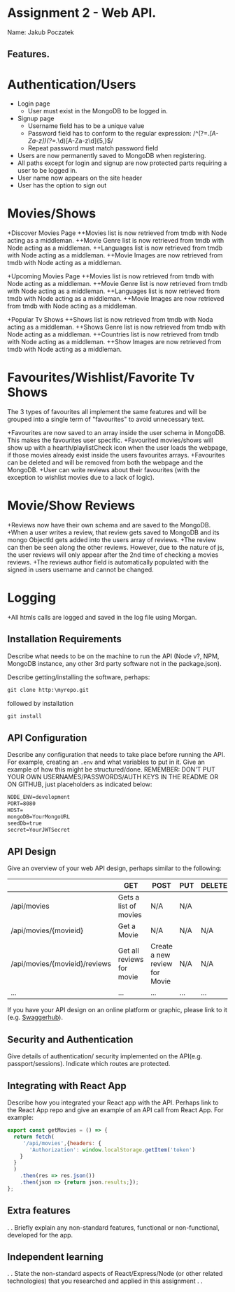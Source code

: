 # Assignment 2 - Web API.

Name: Jakub Poczatek

## Features.
 
Authentication/Users
====================
+ Login page
  + User must exist in the MongoDB to be logged in.
+ Signup page
  + Username field has to be a unique value 
  + Password field has to conform to the regular expression: /^(?=.*[A-Za-z])(?=.*\d)[A-Za-z\d]{5,}$/
  + Repeat password must match password field
+ Users are now permanently saved to MongoDB when registering.
+ All paths except for login and signup are now protected parts requiring a user to be logged in. 
+ User name now appears on the site header
+ User has the option to sign out

Movies/Shows
============
+Discover Movies Page
    ++Movies list is now retrieved from tmdb with Node acting as a middleman.
    ++Movie Genre list is now retrieved from tmdb with Node acting as a middleman.
    ++Languages list is now retrieved from tmdb with Node acting as a middleman.
    ++Movie Images are now retrieved from tmdb with Node acting as a middleman.

+Upcoming Movies Page
    ++Movies list is now retrieved from tmdb with Node acting as a middleman.
    ++Movie Genre list is now retrieved from tmdb with Node acting as a middleman.
    ++Languages list is now retrieved from tmdb with Node acting as a middleman.
    ++Movie Images are now retrieved from tmdb with Node acting as a middleman.

+Popular Tv Shows
    ++Shows list is now retrieved from tmdb with Noda acting as a middleman.
    ++Shows Genre list is now retrieved from tmdb with Node acting as a middleman.
    ++Countries list is now retrieved from tmdb with Node acting as a middleman.
    ++Show Images are now retrieved from tmdb with Node acting as a middleman.

Favourites/Wishlist/Favorite Tv Shows
=====================================
The 3 types of favourites all implement the same features and will be grouped into a single term of "favourites" to avoid unnecessary text.

+Favourites are now saved to an array inside the user schema in MongoDB. This makes the favourites user specific. 
+Favourited movies/shows will show up with a hearth/playlistCheck icon when the user loads the webpage, if those movies already exist inside the users favourites arrays. 
+Favourites can be deleted and will be removed from both the webpage and the MongoDB. 
+User can write reviews about their favourites (with the exception to wishlist movies due to a lack of logic).

Movie/Show Reviews
==================
+Reviews now have their own schema and are saved to the MongoDB.
+When a user writes a review, that review gets saved to MongoDB and its mongo ObjectId gets added into the users array of reviews. 
+The review can then be seen along the other reviews. However, due to the nature of js, the user reviews will only appear after the 2nd time of checking a movies reviews. 
+The reviews author field is automatically populated with the signed in users username and cannot be changed. 

Logging
=======
+All htmls calls are logged and saved in the log file using Morgan. 


## Installation Requirements

Describe what needs to be on the machine to run the API (Node v?, NPM, MongoDB instance, any other 3rd party software not in the package.json).

Describe getting/installing the software, perhaps:

```bat
git clone http:\myrepo.git
```

followed by installation

```bat
git install
```

## API Configuration
Describe any configuration that needs to take place before running the API. For example, creating an ``.env`` and what variables to put in it. Give an example of how this might be structured/done.
REMEMBER: DON'T PUT YOUR OWN USERNAMES/PASSWORDS/AUTH KEYS IN THE README OR ON GITHUB, just placeholders as indicated below:

```bat
NODE_ENV=development
PORT=8080
HOST=
mongoDB=YourMongoURL
seedDb=true
secret=YourJWTSecret
```


## API Design
Give an overview of your web API design, perhaps similar to the following: 

|  |  GET | POST | PUT | DELETE
| -- | -- | -- | -- | -- 
| /api/movies |Gets a list of movies | N/A | N/A |
| /api/movies/{movieid} | Get a Movie | N/A | N/A | N/A
| /api/movies/{movieid}/reviews | Get all reviews for movie | Create a new review for Movie | N/A | N/A  
| ... | ... | ... | ... | ...

If you have your API design on an online platform or graphic, please link to it (e.g. [Swaggerhub](https://app.swaggerhub.com/)).


## Security and Authentication
Give details of authentication/ security implemented on the API(e.g. passport/sessions). Indicate which routes are protected.

## Integrating with React App

Describe how you integrated your React app with the API. Perhaps link to the React App repo and give an example of an API call from React App. For example: 

~~~Javascript
export const getMovies = () => {
  return fetch(
     '/api/movies',{headers: {
       'Authorization': window.localStorage.getItem('token')
    }
  }
  )
    .then(res => res.json())
    .then(json => {return json.results;});
};

~~~

## Extra features

. . Briefly explain any non-standard features, functional or non-functional, developed for the app.  

## Independent learning

. . State the non-standard aspects of React/Express/Node (or other related technologies) that you researched and applied in this assignment . .  